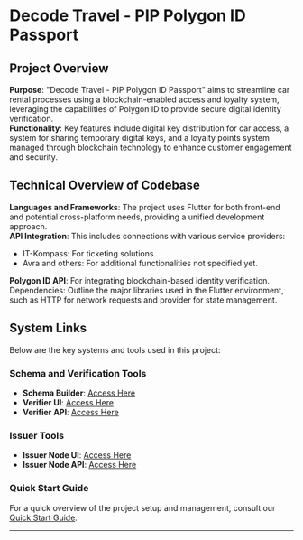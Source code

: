 # Decode Travel - PIP Polygon ID Passport 

##  Project Overview

__Purpose__: "Decode Travel - PIP Polygon ID Passport" aims to streamline car rental processes using a blockchain-enabled access and loyalty system, leveraging the capabilities of Polygon ID to provide secure digital identity verification.  
__Functionality__: Key features include digital key distribution for car access, a system for sharing temporary digital keys, and a loyalty points system managed through blockchain technology to enhance customer engagement and security.

##   Technical Overview of Codebase

__Languages and Frameworks__: The project uses Flutter for both front-end and potential cross-platform needs, providing a unified development approach.  
__API Integration__: This includes connections with various service providers:  
* IT-Kompass: For ticketing solutions.
* Avra and others: For additional functionalities not specified yet.

__Polygon ID API__: For integrating blockchain-based identity verification.
Dependencies: Outline the major libraries used in the Flutter environment, such as HTTP for network requests and provider for state management.

## System Links

Below are the key systems and tools used in this project:

### Schema and Verification Tools
- **Schema Builder**: [Access Here](https://schema-builder.polygonid.me/)
- **Verifier UI**: [Access Here](https://schema-builder.polygonid.me/query-builder)
- **Verifier API**: [Access Here](https://verifier-backend.polygonid.me/)

### Issuer Tools
- **Issuer Node UI**: [Access Here](https://issuer-ui.polygonid.me/)
- **Issuer Node API**: [Access Here](https://issuer-admin.polygonid.me/)

### Quick Start Guide
For a quick overview of the project setup and management, consult our [Quick Start Guide](https://docs.google.com/document/d/1uWT-ZbVh6fxjJ0O5Dq-o-oQ233HJ77lmqfCw0d4m_rU/edit).

---
